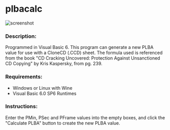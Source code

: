 # plbacalc

![screenshot](https://user-images.githubusercontent.com/118238066/202610710-1d7d3391-8e7d-49d5-977b-1951e2d46ac3.jpg)

### Description:
Programmed in Visual Basic 6. This program can generate a new PLBA value for use with a CloneCD (.CCD) sheet. The formula used is referenced from the book "CD Cracking Uncovered: Protection Against Unsanctioned CD Copying" by Kris Kaspersky, from pg. 239.

### Requirements:
- Windows or Linux with Wine
- Visual Basic 6.0 SP6 Runtimes

### Instructions:
Enter the PMin, PSec and PFrame values into the empty boxes, and click the "Calculate PLBA" button to create the new PLBA value.
